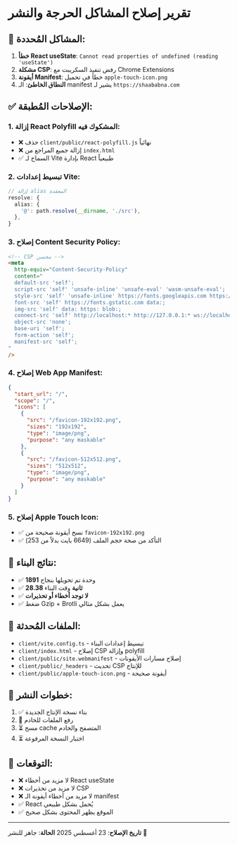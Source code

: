 # تقرير إصلاح المشاكل الحرجة والنشر

## 🚨 المشاكل المُحددة:

1. **خطأ React useState**: `Cannot read properties of undefined (reading 'useState')`
2. **مشكلة CSP**: رفض تنفيذ السكريبت مع Chrome Extensions
3. **أيقونة Manifest**: خطأ في تحميل `apple-touch-icon.png`
4. **النطاق الخاطئ**: الـ manifest يشير لـ `https://shaababna.com`

## ✅ الإصلاحات المُطبقة:

### 1. إزالة React Polyfill المشكوك فيه:

- ❌ حذف `client/public/react-polyfill.js` نهائياً
- ❌ إزالة جميع المراجع من `index.html`
- ✅ السماح لـ Vite بإدارة React طبيعياً

### 2. تبسيط إعدادات Vite:

```typescript
// إزالة alias المعقدة
resolve: {
  alias: {
    '@': path.resolve(__dirname, './src'),
  },
}
```

### 3. إصلاح Content Security Policy:

```html
<!-- CSP محسن -->
<meta
  http-equiv="Content-Security-Policy"
  content="
  default-src 'self';
  script-src 'self' 'unsafe-inline' 'unsafe-eval' 'wasm-unsafe-eval';
  style-src 'self' 'unsafe-inline' https://fonts.googleapis.com https://fonts.gstatic.com;
  font-src 'self' https://fonts.gstatic.com data:;
  img-src 'self' data: https: blob:;
  connect-src 'self' http://localhost:* http://127.0.0.1:* ws://localhost:* ws://127.0.0.1:* https://shababna-platform.onrender.com https://*.onrender.com https://*.render.com https://fonts.googleapis.com https://fonts.gstatic.com;
  object-src 'none';
  base-uri 'self';
  form-action 'self';
  manifest-src 'self';
"
/>
```

### 4. إصلاح Web App Manifest:

```json
{
  "start_url": "/",
  "scope": "/",
  "icons": [
    {
      "src": "/favicon-192x192.png",
      "sizes": "192x192",
      "type": "image/png",
      "purpose": "any maskable"
    },
    {
      "src": "/favicon-512x512.png",
      "sizes": "512x512",
      "type": "image/png",
      "purpose": "any maskable"
    }
  ]
}
```

### 5. إصلاح Apple Touch Icon:

- ✅ نسخ أيقونة صحيحة من `favicon-192x192.png`
- ✅ التأكد من صحة حجم الملف (6649 بايت بدلاً من 253)

## 🔧 نتائج البناء:

- ✅ **1891** وحدة تم تحويلها بنجاح
- ✅ **28.38 ثانية** وقت البناء
- ✅ **لا توجد أخطاء أو تحذيرات**
- ✅ ضغط Gzip + Brotli يعمل بشكل مثالي

## 📁 الملفات المُحدثة:

- `client/vite.config.ts` - تبسيط إعدادات البناء
- `client/index.html` - إصلاح CSP وإزالة polyfill
- `client/public/site.webmanifest` - إصلاح مسارات الأيقونات
- `client/public/_headers` - تحديث CSP للإنتاج
- `client/public/apple-touch-icon.png` - أيقونة صحيحة

## 🚀 خطوات النشر:

1. ✅ بناء نسخة الإنتاج الجديدة
2. 🔄 رفع الملفات للخادم
3. ⏳ مسح cache المتصفح والخادم
4. ⏳ اختبار النسخة المرفوعة

## 📝 التوقعات:

- ❌ لا مزيد من أخطاء React useState
- ❌ لا مزيد من تحذيرات CSP
- ❌ لا مزيد من أخطاء أيقونة الـ manifest
- ✅ React يُحمل بشكل طبيعي
- ✅ الموقع يظهر المحتوى بشكل صحيح

---

**تاريخ الإصلاح**: 23 أغسطس 2025
**الحالة**: جاهز للنشر 🚀
